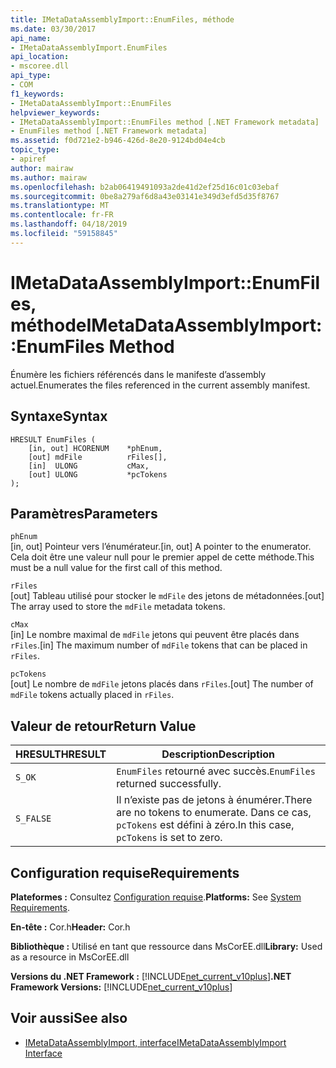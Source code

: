 ```yaml
---
title: IMetaDataAssemblyImport::EnumFiles, méthode
ms.date: 03/30/2017
api_name:
- IMetaDataAssemblyImport.EnumFiles
api_location:
- mscoree.dll
api_type:
- COM
f1_keywords:
- IMetaDataAssemblyImport::EnumFiles
helpviewer_keywords:
- IMetaDataAssemblyImport::EnumFiles method [.NET Framework metadata]
- EnumFiles method [.NET Framework metadata]
ms.assetid: f0d721e2-b946-426d-8e20-9124bd04e4cb
topic_type:
- apiref
author: mairaw
ms.author: mairaw
ms.openlocfilehash: b2ab06419491093a2de41d2ef25d16c01c03ebaf
ms.sourcegitcommit: 0be8a279af6d8a43e03141e349d3efd5d35f8767
ms.translationtype: MT
ms.contentlocale: fr-FR
ms.lasthandoff: 04/18/2019
ms.locfileid: "59158845"
---
```

# <a name="imetadataassemblyimportenumfiles-method"></a><span data-ttu-id="e5765-102">IMetaDataAssemblyImport::EnumFiles, méthode</span><span class="sxs-lookup"><span data-stu-id="e5765-102">IMetaDataAssemblyImport::EnumFiles Method</span></span>
<span data-ttu-id="e5765-103">Énumère les fichiers référencés dans le manifeste d’assembly actuel.</span><span class="sxs-lookup"><span data-stu-id="e5765-103">Enumerates the files referenced in the current assembly manifest.</span></span>  
  
## <a name="syntax"></a><span data-ttu-id="e5765-104">Syntaxe</span><span class="sxs-lookup"><span data-stu-id="e5765-104">Syntax</span></span>  
  
```  
HRESULT EnumFiles (  
    [in, out] HCORENUM    *phEnum,   
    [out] mdFile          rFiles[],   
    [in]  ULONG           cMax,   
    [out] ULONG           *pcTokens  
);  
```  
  
## <a name="parameters"></a><span data-ttu-id="e5765-105">Paramètres</span><span class="sxs-lookup"><span data-stu-id="e5765-105">Parameters</span></span>  
 `phEnum`  
 <span data-ttu-id="e5765-106">[in, out] Pointeur vers l’énumérateur.</span><span class="sxs-lookup"><span data-stu-id="e5765-106">[in, out] A pointer to the enumerator.</span></span> <span data-ttu-id="e5765-107">Cela doit être une valeur null pour le premier appel de cette méthode.</span><span class="sxs-lookup"><span data-stu-id="e5765-107">This must be a null value for the first call of this method.</span></span>  
  
 `rFiles`  
 <span data-ttu-id="e5765-108">[out] Tableau utilisé pour stocker le `mdFile` des jetons de métadonnées.</span><span class="sxs-lookup"><span data-stu-id="e5765-108">[out] The array used to store the `mdFile` metadata tokens.</span></span>  
  
 `cMax`  
 <span data-ttu-id="e5765-109">[in] Le nombre maximal de `mdFile` jetons qui peuvent être placés dans `rFiles`.</span><span class="sxs-lookup"><span data-stu-id="e5765-109">[in] The maximum number of `mdFile` tokens that can be placed in `rFiles`.</span></span>  
  
 `pcTokens`  
 <span data-ttu-id="e5765-110">[out] Le nombre de `mdFile` jetons placés dans `rFiles`.</span><span class="sxs-lookup"><span data-stu-id="e5765-110">[out] The number of `mdFile` tokens actually placed in `rFiles`.</span></span>  
  
## <a name="return-value"></a><span data-ttu-id="e5765-111">Valeur de retour</span><span class="sxs-lookup"><span data-stu-id="e5765-111">Return Value</span></span>  
  
|<span data-ttu-id="e5765-112">HRESULT</span><span class="sxs-lookup"><span data-stu-id="e5765-112">HRESULT</span></span>|<span data-ttu-id="e5765-113">Description</span><span class="sxs-lookup"><span data-stu-id="e5765-113">Description</span></span>|  
|-------------|-----------------|  
|`S_OK`|<span data-ttu-id="e5765-114">`EnumFiles` retourné avec succès.</span><span class="sxs-lookup"><span data-stu-id="e5765-114">`EnumFiles` returned successfully.</span></span>|  
|`S_FALSE`|<span data-ttu-id="e5765-115">Il n’existe pas de jetons à énumérer.</span><span class="sxs-lookup"><span data-stu-id="e5765-115">There are no tokens to enumerate.</span></span> <span data-ttu-id="e5765-116">Dans ce cas, `pcTokens` est défini à zéro.</span><span class="sxs-lookup"><span data-stu-id="e5765-116">In this case, `pcTokens` is set to zero.</span></span>|  
  
## <a name="requirements"></a><span data-ttu-id="e5765-117">Configuration requise</span><span class="sxs-lookup"><span data-stu-id="e5765-117">Requirements</span></span>  
 <span data-ttu-id="e5765-118">**Plateformes :** Consultez [Configuration requise](../../../../docs/framework/get-started/system-requirements.md).</span><span class="sxs-lookup"><span data-stu-id="e5765-118">**Platforms:** See [System Requirements](../../../../docs/framework/get-started/system-requirements.md).</span></span>  
  
 <span data-ttu-id="e5765-119">**En-tête :** Cor.h</span><span class="sxs-lookup"><span data-stu-id="e5765-119">**Header:** Cor.h</span></span>  
  
 <span data-ttu-id="e5765-120">**Bibliothèque :** Utilisé en tant que ressource dans MsCorEE.dll</span><span class="sxs-lookup"><span data-stu-id="e5765-120">**Library:** Used as a resource in MsCorEE.dll</span></span>  
  
 <span data-ttu-id="e5765-121">**Versions du .NET Framework :** [!INCLUDE[net_current_v10plus](../../../../includes/net-current-v10plus-md.md)]</span><span class="sxs-lookup"><span data-stu-id="e5765-121">**.NET Framework Versions:** [!INCLUDE[net_current_v10plus](../../../../includes/net-current-v10plus-md.md)]</span></span>  
  
## <a name="see-also"></a><span data-ttu-id="e5765-122">Voir aussi</span><span class="sxs-lookup"><span data-stu-id="e5765-122">See also</span></span>

- [<span data-ttu-id="e5765-123">IMetaDataAssemblyImport, interface</span><span class="sxs-lookup"><span data-stu-id="e5765-123">IMetaDataAssemblyImport Interface</span></span>](../../../../docs/framework/unmanaged-api/metadata/imetadataassemblyimport-interface.md)
